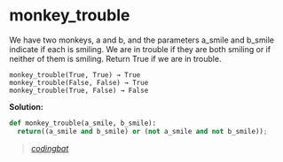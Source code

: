 # monkey_trouble

We have two monkeys, a and b, and the parameters a_smile and b_smile indicate if each is smiling. We are in trouble if they are both smiling or if neither of them is smiling. Return True if we are in trouble.

```
monkey_trouble(True, True) → True
monkey_trouble(False, False) → True
monkey_trouble(True, False) → False
```

**Solution:**

```python
def monkey_trouble(a_smile, b_smile):
  return((a_smile and b_smile) or (not a_smile and not b_smile));
```

> _[codingbat](https://codingbat.com/prob/p120546)_